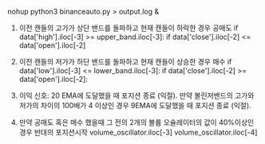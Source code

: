 nohup python3 binanceauto.py > output.log &

1.  이전 캔들의 고가가 상단 밴드를 돌파하고 현재 캔들이 하락한 경우 공매도
	if data['high'].iloc[-3] >= upper_band.iloc[-3]:
                if data['close'].iloc[-2] <= data['open'].iloc[-2]

2. 이전 캔들의 저가가 하단 밴드를 돌파하고 현재 캔들이 상승한 경우 매수
	if data['low'].iloc[-3] <= lower_band.iloc[-3]:
                if data['close'].iloc[-2] >= data['open'].iloc[-2]:

 3. 이익 신호: 20 EMA에 도달했을 때 포지션 종료 (익절).
 만약 볼린저밴드의 고가와 저가의 차이의 100배가 4 이상인 경우 9EMA에 도달했을 때 포지션 종료 (익절). 

4. 만약 공매도 혹은 매수 했을때 그 전의 2개의 볼륨 오슐레이터의 값이 40%이상인경우 반대의 포지션시작
volume_oscillator.iloc[-3]
volume_oscillator.iloc[-4]
